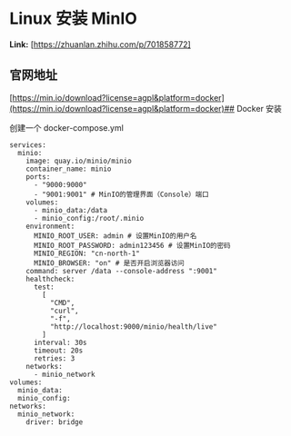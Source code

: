# Linux 安装 MinIO



 **Link:** [https://zhuanlan.zhihu.com/p/701858772]

## 官网地址  
[https://min.io/download?license=agpl&platform=docker](https://min.io/download?license=agpl&platform=docker)## Docker 安装  

创建一个 docker-compose.yml

```
services:
  minio:
    image: quay.io/minio/minio
    container_name: minio
    ports:
      - "9000:9000"
      - "9001:9001" # MinIO的管理界面（Console）端口
    volumes:
      - minio_data:/data
      - minio_config:/root/.minio
    environment:
      MINIO_ROOT_USER: admin # 设置MinIO的用户名
      MINIO_ROOT_PASSWORD: admin123456 # 设置MinIO的密码
      MINIO_REGION: "cn-north-1"
      MINIO_BROWSER: "on" # 是否开启浏览器访问
    command: server /data --console-address ":9001"
    healthcheck:
      test:
        [
          "CMD",
          "curl",
          "-f",
          "http://localhost:9000/minio/health/live"
        ]
      interval: 30s
      timeout: 20s
      retries: 3
    networks:
      - minio_network
volumes:
  minio_data:
  minio_config:
networks:
  minio_network:
    driver: bridge
```
